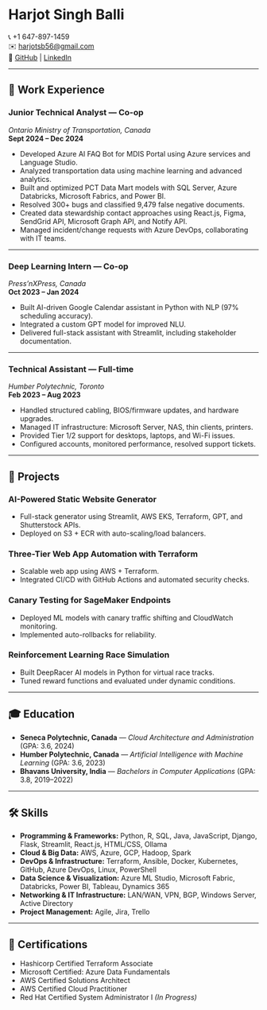 # Harjot Singh Balli

📞 +1 647-897-1459  
✉️ [harjotsb56@gmail.com](mailto:harjotsb56@gmail.com)  
🔗 [GitHub](https://github.com/HarjotSB6) | [LinkedIn](https://linkedin.com/in/harjotsb)

---

## 💼 Work Experience

### Junior Technical Analyst — Co-op  
*Ontario Ministry of Transportation, Canada*  
**Sept 2024 – Dec 2024**  
- Developed Azure AI FAQ Bot for MDIS Portal using Azure services and Language Studio.  
- Analyzed transportation data using machine learning and advanced analytics.  
- Built and optimized PCT Data Mart models with SQL Server, Azure Databricks, Microsoft Fabrics, and Power BI.  
- Resolved 300+ bugs and classified 9,479 false negative documents.  
- Created data stewardship contact approaches using React.js, Figma, SendGrid API, Microsoft Graph API, and Notify API.  
- Managed incident/change requests with Azure DevOps, collaborating with IT teams.  

---

### Deep Learning Intern — Co-op  
*Press’nXPress, Canada*  
**Oct 2023 – Jan 2024**  
- Built AI-driven Google Calendar assistant in Python with NLP (97% scheduling accuracy).  
- Integrated a custom GPT model for improved NLU.  
- Delivered full-stack assistant with Streamlit, including stakeholder documentation.  

---

### Technical Assistant — Full-time  
*Humber Polytechnic, Toronto*  
**Feb 2023 – Aug 2023**  
- Handled structured cabling, BIOS/firmware updates, and hardware upgrades.  
- Managed IT infrastructure: Microsoft Server, NAS, thin clients, printers.  
- Provided Tier 1/2 support for desktops, laptops, and Wi-Fi issues.  
- Configured accounts, monitored performance, resolved support tickets.  

---

## 📂 Projects

### AI-Powered Static Website Generator
- Full-stack generator using Streamlit, AWS EKS, Terraform, GPT, and Shutterstock APIs.  
- Deployed on S3 + ECR with auto-scaling/load balancers.  

### Three-Tier Web App Automation with Terraform
- Scalable web app using AWS + Terraform.  
- Integrated CI/CD with GitHub Actions and automated security checks.  

### Canary Testing for SageMaker Endpoints
- Deployed ML models with canary traffic shifting and CloudWatch monitoring.  
- Implemented auto-rollbacks for reliability.  

### Reinforcement Learning Race Simulation
- Built DeepRacer AI models in Python for virtual race tracks.  
- Tuned reward functions and evaluated under dynamic conditions.  

---

## 🎓 Education

- **Seneca Polytechnic, Canada** — *Cloud Architecture and Administration* (GPA: 3.6, 2024)  
- **Humber Polytechnic, Canada** — *Artificial Intelligence with Machine Learning* (GPA: 3.6, 2023)  
- **Bhavans University, India** — *Bachelors in Computer Applications* (GPA: 3.8, 2019–2022)  

---

## 🛠 Skills

- **Programming & Frameworks:** Python, R, SQL, Java, JavaScript, Django, Flask, Streamlit, React.js, HTML/CSS, Ollama  
- **Cloud & Big Data:** AWS, Azure, GCP, Hadoop, Spark  
- **DevOps & Infrastructure:** Terraform, Ansible, Docker, Kubernetes, GitHub, Azure DevOps, Linux, PowerShell  
- **Data Science & Visualization:** Azure ML Studio, Microsoft Fabric, Databricks, Power BI, Tableau, Dynamics 365  
- **Networking & IT Infrastructure:** LAN/WAN, VPN, BGP, Windows Server, Active Directory  
- **Project Management:** Agile, Jira, Trello  

---

## 📜 Certifications

- Hashicorp Certified Terraform Associate  
- Microsoft Certified: Azure Data Fundamentals  
- AWS Certified Solutions Architect  
- AWS Certified Cloud Practitioner  
- Red Hat Certified System Administrator I *(In Progress)*  

